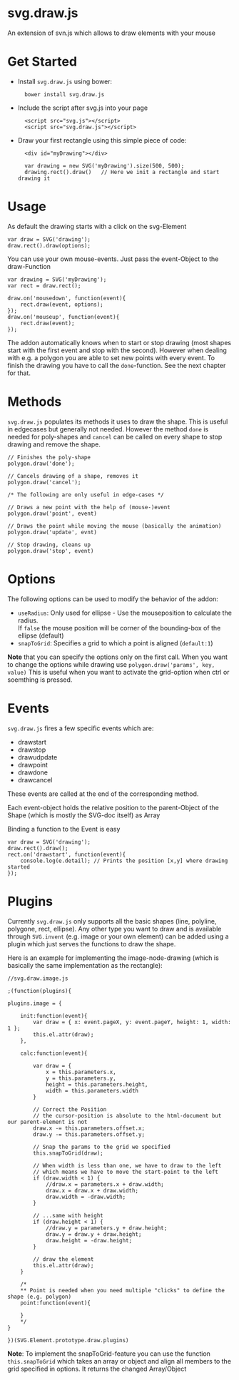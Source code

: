 svg.draw.js
===========

An extension of svn.js which allows to draw elements with your mouse

# Get Started

- Install `svg.draw.js` using bower:

		bower install svg.draw.js

- Include the script after svg.js into your page

		<script src="svg.js"></script>
		<script src="svg.draw.js"></script>

- Draw your first rectangle using this simple piece of code:

		<div id="myDrawing"></div>

		var drawing = new SVG('myDrawing').size(500, 500);
		drawing.rect().draw()	// Here we init a rectangle and start drawing it

# Usage

As default the drawing starts with a click on the svg-Element


    var draw = SVG('drawing');
    draw.rect().draw(options);


You can use your own mouse-events. Just pass the event-Object to the draw-Function


    var drawing = SVG('myDrawing');
    var rect = draw.rect();

    draw.on('mousedown', function(event){
        rect.draw(event, options);
    });
    draw.on('mouseup', function(event){
        rect.draw(event);
    });

The addon automatically knows when to start or stop drawing (most shapes start with the first event and stop with the second).
However when dealing with e.g. a polygon you are able to set new points with every event. To finish the drawing you have to call the `done`-function.
See the next chapter for that.

# Methods

`svg.draw.js` populates its methods it uses to draw the shape. This is useful in edgecases but generally not needed. However the method `done` is needed for poly-shapes and `cancel` can be called on every shape to stop drawing and remove the shape.

	// Finishes the poly-shape
	polygon.draw('done');

	// Cancels drawing of a shape, removes it
	polygon.draw('cancel');

	/* The following are only useful in edge-cases */

	// Draws a new point with the help of (mouse-)event
	polygon.draw('point', event)

	// Draws the point while moving the mouse (basically the animation)
	polygon.draw('update', evnt)

	// Stop drawing, cleans up
	polygon.draw('stop', event)
	
# Options

The following options can be used to modify the behavior of the addon:

- `useRadius`: Only used for ellipse - Use the mouseposition to calculate the radius. <br>
   If `false` the mouse position will be corner of the bounding-box of the ellipse (default)
- `snapToGrid`: Specifies a grid to which a point is aligned (`default:1`)

**Note** that you can specify the options only on the first call. When you want to change the options while drawing use `polygon.draw('params', key, value)` This is useful when you want to activate the grid-option when ctrl or soemthing is pressed.

# Events

`svg.draw.js` fires a few specific events which are:

- drawstart
- drawstop
- drawudpdate
- drawpoint
- drawdone
- drawcancel

These events are called at the end of the corresponding method.

Each event-object holds the relative position to the parent-Object of the Shape (which is mostly the SVG-doc itself) as Array

Binding a function to the Event is easy

    var draw = SVG('drawing');
    draw.rect().draw();
    rect.on('drawstart', function(event){
        console.log(e.detail); // Prints the position [x,y] where drawing started
    });

# Plugins

Currently `svg.draw.js` only supports all the basic shapes (line, polyline, polygone, rect, ellipse).
Any other type you want to draw and is available through `SVG.invent` (e.g. image or your own element) can be added using a plugin which just serves the functions to draw the shape.

Here is an example for implementing the image-node-drawing (which is basically the same implementation as the rectangle):

	//svg.draw.image.js
	
	;(function(plugins){
	
	plugins.image = {
	
	    init:function(event){
	        var draw = { x: event.pageX, y: event.pageY, height: 1, width: 1 };
	        this.el.attr(draw);
	    }, 
	    
	    calc:function(event){
	        
			var draw = {
				x = this.parameters.x,
				y = this.parameters.y,
				height = this.parameters.height,
				width = this.parameters.width
			}

	        // Correct the Position
	        // the cursor-position is absolute to the html-document but our parent-element is not
	        draw.x -= this.parameters.offset.x;
	        draw.y -= this.parameters.offset.y;
	
	        // Snap the params to the grid we specified
	        this.snapToGrid(draw);
	
	        // When width is less than one, we have to draw to the left
	        // which means we have to move the start-point to the left
	        if (draw.width < 1) {
	            //draw.x = parameters.x + draw.width;
	            draw.x = draw.x + draw.width;
	            draw.width = -draw.width;
	        }
	
	        // ...same with height
	        if (draw.height < 1) {
	            //draw.y = parameters.y + draw.height;
	            draw.y = draw.y + draw.height;
	            draw.height = -draw.height;
	        }
	
	        // draw the element
	        this.el.attr(draw);
	    }

		/*
		** Point is needed when you need multiple "clicks" to define the shape (e.g. polygon)
		point:function(event){

		}
		*/
	}
	
	})(SVG.Element.prototype.draw.plugins)

**Note**: To implement the snapToGrid-feature you can use the function `this.snapToGrid` which takes an array or object and align all members to the grid specified in options. It returns the changed Array/Object